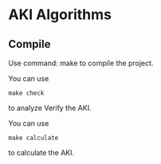 AKI Algorithms
==============
Compile
-------------
Use command:
    make
to compile the project.

You can use
```
make check
```
to analyze Verify the AKI.

You can use
```
make calculate
```
to calculate the AKI.